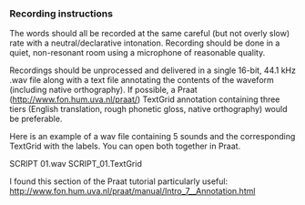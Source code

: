 ### Recording instructions

The words should all be recorded at the same careful (but not overly slow) rate with a neutral/declarative intonation. Recording should be done in a quiet, non-resonant room using a microphone of reasonable quality.

Recordings should be unprocessed and delivered in a single 16-bit, 44.1 kHz .wav file along with a text file annotating the contents of the waveform (including native orthography). If possible, a Praat (http://www.fon.hum.uva.nl/praat/) TextGrid annotation containing three tiers (English translation, rough phonetic gloss, native orthography) would be preferable.

Here is an example of a wav file containing 5 sounds and the corresponding TextGrid with the labels. You can open both together in Praat. 

SCRIPT 01.wav
SCRIPT_01.TextGrid

I found this section of the Praat tutorial particularly useful:
http://www.fon.hum.uva.nl/praat/manual/Intro_7__Annotation.html






